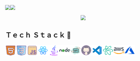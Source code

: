 ![](https://komarev.com/ghpvc/?username=arifmamon&color=green)<img src="https://media.giphy.com/media/mGcNjsfWAjY5AEZNw6/giphy.gif" width="50">

<p align="center">
  <img width="250" src="https://media1.tenor.com/images/9cef52ce27ab97e0fa9cfac1cdc1007f/tenor.gif?itemid=9525859">
</p>


## Ｔｅｃｈ Ｓｔａｃｋ 💨
<div>
<a target="_blank" href="https://en.wikipedia.org/wiki/HTML5"><img align="left" alt="HTML" width="35px" src="/icons/icons8-html-5-512.png">
<a target="_blank" href="https://en.wikipedia.org/wiki/CSS"><img align="left" alt="CSS" width="35px" src="/icons/icons8-css3-512.png">
<a target="_blank" href="https://en.wikipedia.org/wiki/JavaScript"><img align="left" alt="JavaScript" width="35px" src="/icons/icons8-javascript-512.png">
<a target="_blank" href="https://reactnative.dev/"><img align="left" alt="ReactJS" width="35px" src="/icons/icons8-react-native-512.png">
<a target="_blank" href="https://www.java.com/"><img align="left" alt="Java" width="35px" src="/icons/icons8-java-512.png">
<a target="_blank" href="https://nodejs.org/"><img align="left" alt="NodeJS" width="35px" src="/icons/icons8-nodejs.svg">
<a target="_blank" href="https://en.wikipedia.org/wiki/API"><img align="left" alt="API" width="35px" src="/icons/icons8-api-500.png">
<a target="_blank" href="https://github.com/"><img align="left" alt="Github" width="35px" src="/icons/icons8-github-512.png">
<a target="_blank" href="https://code.visualstudio.com/download"><img align="left" alt="VsCode" width="35px" src="/icons/icons8-visual-studio-code-2019-480.png">
<a target="_blank" href="https://atom.io/"><img align="left" alt="Atom" width="35px" src="/icons/icons8-atom-editor-480.png">
<a target="_blank" href="https://aws.amazon.com/"><img align="left" alt="AWS" width="35px" src="/icons/icons8-amazon-web-services-480.png">
<a target="_blank" href="https://azure.microsoft.com/"><img align="left" alt="Azure" width="35px" src="/icons/icons8-azure-480.png">
<a target="_blank" src="https://github-readme-stats.vercel.app/api?username=arifmamon&show_icons=true&theme=calm">
<div>
